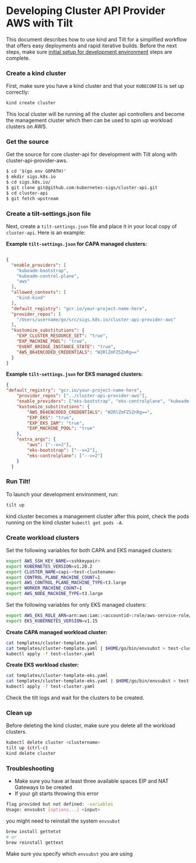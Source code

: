 #  Developing Cluster API Provider AWS  with Tilt
This document describes how to use kind and Tilt for a simplified workflow that offers easy deployments and rapid iterative builds.
Before the next steps, make sure [initial setup for development environment][Initial-setup-for-development-environment] steps are complete.

[Initial-setup-for-development-environment]: ../development/development.html#initial-setup-for-development-environment

### Create a kind cluster
First, make sure you have a kind cluster and that your `KUBECONFIG` is set up correctly:

``` bash
kind create cluster
```
This local cluster will be running all the cluster api controllers and become the management cluster which then can be used to spin up workload clusters on AWS.

### Get the source

Get the source for core cluster-api for development with Tilt along with cluster-api-provider-aws.
```bash
$ cd "$(go env GOPATH)"
$ mkdir sigs.k8s.io
$ cd sigs.k8s.io/
$ git clone git@github.com:kubernetes-sigs/cluster-api.git
$ cd cluster-api
$ git fetch upstream
```

### Create a tilt-settings.json file

Next, create a `tilt-settings.json` file and place it in your local copy of `cluster-api`. Here is an example:

**Example `tilt-settings.json` for CAPA managed clusters:**

```json

{
  "enable_providers": [
    "kubeadm-bootstrap",
    "kubeadm-control-plane",
    "aws"
  ],
  "allowed_contexts": [
    "kind-kind"
  ],
  "default_registry": "gcr.io/your-project-name-here",
  "provider_repos": [
    "/Users/username/go/src/sigs.k8s.io/cluster-api-provider-aws"
  ],
  "kustomize_substitutions": {
    "EXP_CLUSTER_RESOURCE_SET": "true",
    "EXP_MACHINE_POOL": "true",
    "EVENT_BRIDGE_INSTANCE_STATE": "true",
    "AWS_B64ENCODED_CREDENTIALS": "W2RlZmFZSZnRg=="
  }
}
```

**Example `tilt-settings.json` for EKS managed clusters:**

```json
{
"default_registry": "gcr.io/your-project-name-here",
    "provider_repos": ["../cluster-api-provider-aws"],
    "enable_providers": ["eks-bootstrap", "eks-controlplane", "kubeadm-bootstrap", "kubeadm-control-plane", "aws"],
    "kustomize_substitutions": {
        "AWS_B64ENCODED_CREDENTIALS": "W2RlZmFZSZnRg==",
        "EXP_EKS": "true",
        "EXP_EKS_IAM": "true",
        "EXP_MACHINE_POOL": "true"
    },
    "extra_args": {
        "aws": ["--v=2"],
        "eks-bootstrap": ["--v=2"],
        "eks-controlplane": ["--v=2"]
    }
  }
```

### Run Tilt!

To launch your development environment, run:

``` bash
tilt up
```

kind cluster becomes a management cluster after this point, check the pods running on the kind cluster `kubectl get pods -A`.

### Create workload clusters

Set the following variables for both CAPA and EKS managed clusters:
```bash
export AWS_SSH_KEY_NAME=<sshkeypair>
export KUBERNETES_VERSION=v1.20.2
export CLUSTER_NAME=capi-<test-clustename>
export CONTROL_PLANE_MACHINE_COUNT=1
export AWS_CONTROL_PLANE_MACHINE_TYPE=t3.large
export WORKER_MACHINE_COUNT=1
export AWS_NODE_MACHINE_TYPE=t3.large
```

Set the following variables for only EKS managed clusters:

```bash
export AWS_EKS_ROLE_ARN=arn:aws:iam::<accountid>:role/aws-service-role/eks.amazonaws.com/AWSServiceRoleForAmazonEKS
export EKS_KUBERNETES_VERSION=v1.15
```

**Create CAPA managed workload cluster:**
```bash
cat templates/cluster-template.yaml 
cat templates/cluster-template.yaml | $HOME/go/bin/envsubst > test-cluster.yaml
kubectl apply -f test-cluster.yaml
```

**Create EKS workload cluster:**
```bash
cat templates/cluster-template-eks.yaml 
cat templates/cluster-template-eks.yaml | $HOME/go/bin/envsubst > test-cluster.yaml
kubectl apply -f test-cluster.yaml
```

Check the tilt logs and wait for the clusters to be created.

### Clean up

Before deleting the kind cluster, make sure you delete all the workload clusters.
```bash
kubectl delete cluster <clustername>
tilt up (ctrl-c)
kind delete cluster
```

### Troubleshooting

- Make sure you have at least three available spaces EIP and NAT Gateways to be created
- If your git starts throwing this error

```bash
flag provided but not defined: -variables
Usage: envsubst [options...] <input>
```

you might need to reinstall the system `envsubst`

```bash
brew install gettetxt
# or
brew reinstall gettext
```

Make sure you specify which `envsubst` you are using

